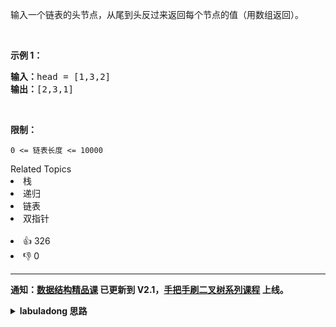 <p>输入一个链表的头节点，从尾到头反过来返回每个节点的值（用数组返回）。</p>

<p>&nbsp;</p>

<p><strong>示例 1：</strong></p>

<pre><strong>输入：</strong>head = [1,3,2]
<strong>输出：</strong>[2,3,1]</pre>

<p>&nbsp;</p>

<p><strong>限制：</strong></p>

<p><code>0 &lt;= 链表长度 &lt;= 10000</code></p>
<div><div>Related Topics</div><div><li>栈</li><li>递归</li><li>链表</li><li>双指针</li></div></div><br><div><li>👍 326</li><li>👎 0</li></div>

<div id="labuladong"><hr>

**通知：[数据结构精品课](https://aep.h5.xeknow.com/s/1XJHEO) 已更新到 V2.1，[手把手刷二叉树系列课程](https://aep.xet.tech/s/3YGcq3) 上线。**

<details><summary><strong>labuladong 思路</strong></summary>

## 基本思路

这题解法很多，比如我们可以借助「[栈](https://appktavsiei5995.pc.xiaoe-tech.com/detail/p_6265457ce4b09dda125f9bc2/6)」这种先进后出的结构来得到链表的倒序遍历结果，但是本文使用 [东哥手把手带你刷二叉树（纲领篇）](https://labuladong.github.io/article/fname.html?fname=二叉树总结) 和 [递归链表](https://appktavsiei5995.pc.xiaoe-tech.com/detail/p_626554bae4b0cedf38a9371e/6) 中讲到的后序遍历技巧来写代码。

递归函数本质上就是让操作系统帮我们维护了递归栈，和栈的解法效率上完全相同，但是这样写代码有助于我们深入理解递归的思维。

**标签：[栈](https://mp.weixin.qq.com/mp/appmsgalbum?__biz=MzAxODQxMDM0Mw==&action=getalbum&album_id=2121993002939219969)，[链表](https://mp.weixin.qq.com/mp/appmsgalbum?__biz=MzAxODQxMDM0Mw==&action=getalbum&album_id=2120596033251475465)**

## 解法代码

提示：🟢 标记的是我写的解法代码，🤖 标记的是 chatGPT 翻译的多语言解法代码。如有错误，可以 [点这里](https://github.com/labuladong/fucking-algorithm/issues/1113) 反馈和修正。

<div class="tab-panel"><div class="tab-nav">
<button data-tab-item="cpp" class="tab-nav-button btn " data-tab-group="default" onclick="switchTab(this)">cpp🤖</button>

<button data-tab-item="python" class="tab-nav-button btn " data-tab-group="default" onclick="switchTab(this)">python🤖</button>

<button data-tab-item="java" class="tab-nav-button btn active" data-tab-group="default" onclick="switchTab(this)">java🟢</button>

<button data-tab-item="go" class="tab-nav-button btn " data-tab-group="default" onclick="switchTab(this)">go🤖</button>

<button data-tab-item="javascript" class="tab-nav-button btn " data-tab-group="default" onclick="switchTab(this)">javascript🤖</button>
</div><div class="tab-content">
<div data-tab-item="cpp" class="tab-item " data-tab-group="default"><div class="highlight">

```cpp
// 注意：cpp 代码由 chatGPT🤖 根据我的 java 代码翻译，旨在帮助不同背景的读者理解算法逻辑。
// 本代码已经通过力扣的测试用例，应该可直接成功提交。

class Solution {
public:
    vector<int> reversePrint(ListNode* head) {
        traverse(head);
        return res;
    }

    // 记录链表长度
    int len = 0;
    // 结果数组
    vector<int> res;
    // 结果数组中的指针
    int p = 0;

    // 递归遍历单链表
    void traverse(ListNode* head) {
        if (head == nullptr) {
            // 到达链表尾部，此时知道了链表的总长度
            // 创建结果数组
            res.resize(len);
            return;
        }
        len++;
        traverse(head->next);
        // 后序位置，可以倒序操作链表
        res[p] = head->val;
        p++;
    }

    // 用「分解问题」的思路写递归解法
    // 因为 C++ 的 vector 可以支持 push_back 操作，所以我们不需要改变返回值类型
    vector<int> reversePrint2(ListNode* head) {
        // base case
        if (head == nullptr) {
            return {};
        }

        // 把子链表翻转的结果算出来，示例 [3,2]
        vector<int> subProblem = reversePrint2(head->next);
        // 把 head 的值接到子链表的翻转结果的尾部，示例 [3,2,1]
        subProblem.push_back(head->val);
        return subProblem;
    }
};
```

</div></div>

<div data-tab-item="python" class="tab-item " data-tab-group="default"><div class="highlight">

```python
# 注意：python 代码由 chatGPT🤖 根据我的 java 代码翻译，旨在帮助不同背景的读者理解算法逻辑。
# 本代码已经通过力扣的测试用例，应该可直接成功提交。

class Solution:
    def reversePrint(self, head: ListNode) -> List[int]:
        # 用「遍历」的思路写递归解法
        def traverse(head):
            nonlocal len_, res, p
            if not head:
                res = [0] * len_
                return
            len_ += 1
            traverse(head.next)
            res[p] = head.val
            p += 1
        
        len_ = 0
        res = []
        p = 0
        traverse(head)
        return res

    def reversePrint2(self, head: ListNode) -> List[int]:
        # 用「分解问题」的思路写递归解法
        def sub_problem(head):
            if not head:
                return []
            sub_res = sub_problem(head.next)
            sub_res.append(head.val)
            return sub_res
        
        return sub_problem(head)
```

</div></div>

<div data-tab-item="java" class="tab-item active" data-tab-group="default"><div class="highlight">

```java
// 用「遍历」的思路写递归解法
class Solution {
    public int[] reversePrint(ListNode head) {
        traverse(head);
        return res;
    }

    // 记录链表长度
    int len = 0;
    // 结果数组
    int[] res;
    // 结果数组中的指针
    int p = 0;

    // 递归遍历单链表
    void traverse(ListNode head) {
        if (head == null) {
            // 到达链表尾部，此时知道了链表的总长度
            // 创建结果数组
            res = new int[len];
            return;
        }
        len++;
        traverse(head.next);
        // 后序位置，可以倒序操作链表
        res[p] = head.val;
        p++;
    }



    // 用「分解问题」的思路写递归解法
    // 因为 Java 的 int[] 数组不支持 add 相关的操作，所以我们把返回值修改成 List
    // 定义：输入一个单链表，返回该链表翻转的值，示例 1->2->3
    List<Integer> reversePrint2(ListNode head) {
        // base case
        if (head == null) {
            return new LinkedList<>();
        }

        // 把子链表翻转的结果算出来，示例 [3,2]
        List<Integer> subProblem = reversePrint2(head.next);
        // 把 head 的值接到子链表的翻转结果的尾部，示例 [3,2,1]
        subProblem.add(head.val);
        return subProblem;
    }
}
```

</div></div>

<div data-tab-item="go" class="tab-item " data-tab-group="default"><div class="highlight">

```go
// 注意：go 代码由 chatGPT🤖 根据我的 java 代码翻译，旨在帮助不同背景的读者理解算法逻辑。
// 本代码还未经过力扣测试，仅供参考，如有疑惑，可以参照我写的 java 代码对比查看。

/*
用「遍历」的思路写递归解法
*/

func reversePrint(head *ListNode) []int {
    var res []int
    var len int

    // 递归遍历单链表
    var traverse func(*ListNode)
    traverse = func(head *ListNode) {
        if head == nil {
            // 到达链表尾部，此时知道了链表的总长度
            // 创建结果数组
            res = make([]int, len)
            return
        }
        len++
        traverse(head.Next)
        // 后序位置，可以倒序操作链表
        res[len-p-1] = head.Val
        p++
    }

    traverse(head)
    return res
}

/*
用「分解问题」的思路写递归解法
因为 Go 不支持泛型，所以我们把返回值修改成 []int
定义：输入一个单链表，返回该链表翻转的值，示例 1->2->3
*/
func reversePrint2(head *ListNode) []int {
    // base case
    if head == nil {
        return []int{}
    }

    // 把子链表翻转的结果算出来，示例 [3,2]
    subProblem := reversePrint2(head.Next)
    // 把 head 的值接到子链表的翻转结果的尾部，示例 [3,2,1]
    return append(subProblem, head.Val)
}
```

</div></div>

<div data-tab-item="javascript" class="tab-item " data-tab-group="default"><div class="highlight">

```javascript
// 注意：javascript 代码由 chatGPT🤖 根据我的 java 代码翻译，旨在帮助不同背景的读者理解算法逻辑。
// 本代码已经通过力扣的测试用例，应该可直接成功提交。

/**
 * 用「遍历」的思路写递归解法
 */

var reversePrint = function(head) {
  let len = 0; // 记录链表长度
  let res = []; // 结果数组
  let p = 0; // 结果数组中的指针

  // 递归遍历单链表
  const traverse = (head) => {
    if (!head) {
      // 到达链表尾部，此时知道了链表的总长度
      // 创建结果数组
      res = new Array(len);
      return;
    }
    len++;
    traverse(head.next);
    // 后序位置，可以倒序操作链表
    res[p] = head.val;
    p++;
  };

  traverse(head);
  return res;
};


/**
 * 用「分解问题」的思路写递归解法
 * 因为 Java 的 int[] 数组不支持 add 相关的操作，所以我们把返回值修改成 List
 * 定义：输入一个单链表，返回该链表翻转的值，示例 1->2->3
 */
var reversePrint2 = function(head) {
  // base case
  if (!head) {
    return new LinkedList();
  }

  // 把子链表翻转的结果算出来，示例 [3,2]
  let subProblem = reversePrint2(head.next);
  // 把 head 的值接到子链表的翻转结果的尾部，示例 [3,2,1]
  subProblem.push(head.val);
  return subProblem;
};
```

</div></div>
</div></div>

<visual slug='cong-wei-dao-tou-da-yin-lian-biao-lcof'/>

</details>
</div>

